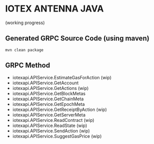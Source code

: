 # IOTEX ANTENNA JAVA

(working progress)

## Generated GRPC Source Code (using maven)

```
mvn clean package
```

## GRPC Method

* iotexapi.APIService.EstimateGasForAction (wip)
* iotexapi.APIService.GetAccount
* iotexapi.APIService.GetActions (wip)
* iotexapi.APIService.GetBlockMetas
* iotexapi.APIService.GetChainMeta
* iotexapi.APIService.GetEpochMeta
* iotexapi.APIService.GetReceiptByAction (wip)
* iotexapi.APIService.GetServerMeta
* iotexapi.APIService.ReadContract (wip)
* iotexapi.APIService.ReadState (wip)
* iotexapi.APIService.SendAction (wip)
* iotexapi.APIService.SuggestGasPrice (wip)
